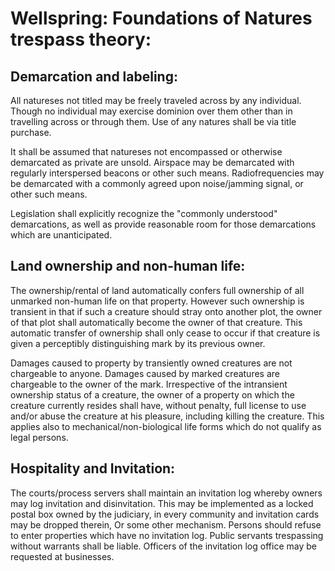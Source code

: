 # Wellspring: Foundations of Natures trespass theory:

## Demarcation and labeling:

All natureses not titled may be freely traveled across by any individual. Though no individual may exercise dominion over them other than in travelling across or through them. Use of any natures shall be via title purchase.

It shall be assumed that natureses not encompassed or otherwise demarcated as private are unsold. Airspace may be demarcated with regularly interspersed beacons or other such means. Radiofrequencies may be demarcated with a commonly agreed upon noise/jamming signal, or other such means.

Legislation shall explicitly recognize the "commonly understood" demarcations, as well as provide reasonable room for those demarcations which are unanticipated.

## Land ownership and non-human life:

The ownership/rental of land automatically confers full ownership of all unmarked non-human life on that property. However such ownership is transient in that if such a creature should stray onto another plot, the owner of that plot shall automatically become the owner of that creature. This automatic transfer of ownership shall only cease to occur if that creature is given a perceptibly distinguishing mark by its previous owner.

Damages caused to property by transiently owned creatures are not chargeable to anyone. Damages caused by marked creatures are chargeable to the owner of the mark. Irrespective of the intransient ownership status of a creature, the owner of a property on which the creature currently resides shall have, without penalty, full license to use and/or abuse the creature at his pleasure, including killing the creature. This applies also to mechanical/non-biological life forms which do not qualify as legal persons.

## Hospitality and Invitation:

The courts/process servers shall maintain an invitation log whereby owners may log invitation and disinvitation. This may be implemented as a locked postal box owned by the judiciary, in every community and invitation cards may be dropped therein, Or some other mechanism. Persons should refuse to enter properties which have no invitation log. Public servants trespassing without warrants shall be liable. Officers of the invitation log office may be requested at businesses.
